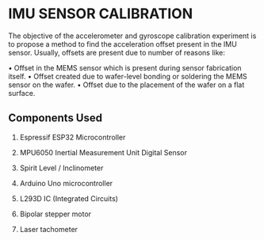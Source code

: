 # IMU SENSOR CALIBRATION

The objective of the accelerometer and gyroscope calibration experiment is to propose a method to find the acceleration offset present in the IMU sensor. Usually, offsets are present due to number of reasons like:

• Offset in the MEMS sensor which is present during sensor fabrication itself.
• Offset created due to wafer-level bonding or soldering the MEMS sensor on the wafer.
• Offset due to the placement of the wafer on a flat surface.



## Components Used

1. Espressif ESP32 Microcontroller

2. MPU6050 Inertial Measurement Unit Digital
Sensor

3. Spirit Level / Inclinometer

4. Arduino Uno microcontroller

5. L293D IC (Integrated Circuits)

6. Bipolar stepper motor

7. Laser tachometer




